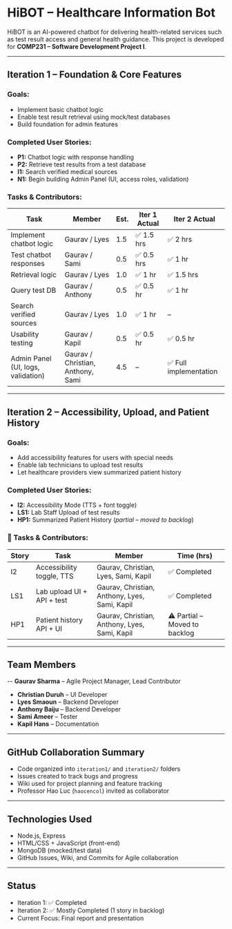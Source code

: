 # HiBOT – Healthcare Information Bot

HiBOT is an AI-powered chatbot for delivering health-related services such as test result access and general health guidance. This project is developed for **COMP231 – Software Development Project I**.

---

## Iteration 1 – Foundation & Core Features

### Goals:
- Implement basic chatbot logic
- Enable test result retrieval using mock/test databases
- Build foundation for admin features

### Completed User Stories:
- **P1:** Chatbot logic with response handling
- **P2:** Retrieve test results from a test database
- **I1:** Search verified medical sources
- **N1:** Begin building Admin Panel (UI, access roles, validation)

### Tasks & Contributors:
| Task | Member | Est. | Iter 1 Actual | Iter 2 Actual |
|------|--------|------|----------------|----------------|
| Implement chatbot logic | Gaurav / Lyes | 1.5 | ✅ 1.5 hrs | ✅ 2 hrs |
| Test chatbot responses | Gaurav / Sami | 0.5 | ✅ 0.5 hrs | ✅ 1 hr |
| Retrieval logic | Gaurav / Lyes | 1.0 | ✅ 1 hr | ✅ 1.5 hrs |
| Query test DB | Gaurav / Anthony | 0.5 | ✅ 0.5 hr | ✅ 1 hr |
| Search verified sources |Gaurav / Lyes | 1.0 | ✅ 1 hr | – |
| Usability testing |Gaurav / Kapil | 0.5 | ✅ 0.5 hr | ✅ 0.5 hr |
| Admin Panel (UI, logs, validation) |Gaurav / Christian, Anthony, Sami | 4.5 | – | ✅ Full implementation |

---

## Iteration 2 – Accessibility, Upload, and Patient History

### Goals:
- Add accessibility features for users with special needs
- Enable lab technicians to upload test results
- Let healthcare providers view summarized patient history

### Completed User Stories:
- **I2:** Accessibility Mode (TTS + font toggle)
- **LS1:** Lab Staff Upload of test results
- **HP1:** Summarized Patient History (*partial – moved to backlog*)

### 🔧 Tasks & Contributors:
| Story | Task | Member | Time (hrs) |
|-------|------|--------|-------------|
| I2 | Accessibility toggle, TTS | Gaurav, Christian, Lyes, Sami, Kapil | ✅ Completed |
| LS1 | Lab upload UI + API + test | Gaurav, Christian, Anthony, Lyes, Sami, Kapil | ✅ Completed |
| HP1 | Patient history API + UI | Gaurav, Christian, Anthony, Lyes, Sami, Kapil | ⚠️ Partial – Moved to backlog |

---

## Team Members
-- **Gaurav Sharma** – Agile Project Manager, Lead Contributor 
- **Christian Duruh** – UI Developer
- **Lyes Smaoun** – Backend Developer
- **Anthony Baiju** – Backend Developer
- **Sami Ameer** – Tester
- **Kapil Hans** – Documentation

---

## GitHub Collaboration Summary
- Code organized into `iteration1/` and `iteration2/` folders
- Issues created to track bugs and progress
- Wiki used for project planning and feature tracking
- Professor Hao Luc (`haocencol`) invited as collaborator

---

## Technologies Used
- Node.js, Express
- HTML/CSS + JavaScript (front-end)
- MongoDB (mocked/test data)
- GitHub Issues, Wiki, and Commits for Agile collaboration

---

## Status
- Iteration 1: ✅ Completed
- Iteration 2: ✅ Mostly Completed (1 story in backlog)
- Current Focus: Final report and presentation
